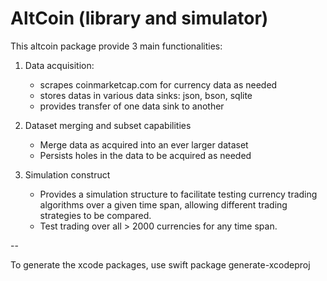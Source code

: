 # AltCoin (library and simulator)

This altcoin package provide 3 main functionalities:

1.  Data acquisition: 
	* scrapes coinmarketcap.com for currency data as needed
	* stores datas in various data sinks: json, bson, sqlite
	* provides transfer of one data sink to another

2.  Dataset merging and subset capabilities
	* Merge data as acquired into an ever larger dataset
	* Persists holes in the data to be acquired as needed

3.  Simulation construct
	* Provides a simulation structure to facilitate testing currency trading algorithms over a given time span, allowing different trading strategies to be compared.
	* Test trading over all > 2000 currencies for any time span.

--

To generate the xcode packages, use
swift package generate-xcodeproj

